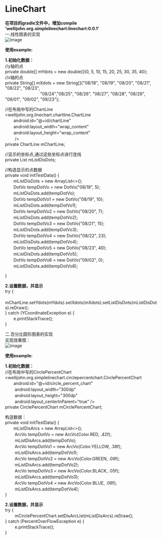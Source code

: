 # LineChart
<b>在项目的gradle文件中，增加compile 'wellijohn.org.simplelinechart:linechart:0.0.1'</b><br>
一.线性图表的实现<br>
![image](https://github.com/WelliJohn/LineChart/blob/master/imgs/shitu.gif)

<b>使用example:</b><br>

<b>1.初始化数据：</b><br>
//y轴的点<br>
private double[] mYdots = new double[]{0, 5, 10, 15, 20, 25, 30, 35, 40};<br>
//x轴的点<br>
private String[] mXdots = new String[]{"08/18", "08/19", "08/20", "08/21", "08/22", "08/23",<br>　　　　　　　　 "08/24","08/25", "08/26", "08/27", "08/28", "08/29", "09/01", "09/02", "09/23"};<br>

//在布局中写的ChartLine<br>
<wellijohn.org.linechart.chartline.ChartLine<br>
        　　android:id="@+id/chartLine"<br>
        　　android:layout_width="wrap_content"<br>
        　　android:layout_height="wrap_content"<br>
       　　 /><br>
private ChartLine mChartLine;<br>


//显示的坐标点,通过这些坐标点进行连线<br>
private List<DotVo> mListDisDots;<br>

//构造显示的点数据<br>
private void initTestData() {<br>
　　mListDisDots = new ArrayList<>();<br>
　　DotVo tempDotVo = new DotVo("08/18", 5);<br>
　　mListDisDots.add(tempDotVo);<br>
　　DotVo tempDotVo1 = new DotVo("08/19", 10);<br>
　　mListDisDots.add(tempDotVo1);<br>
　　DotVo tempDotVo2 = new DotVo("08/20", 7);<br>
　　mListDisDots.add(tempDotVo2);<br>
　　DotVo tempDotVo3 = new DotVo("08/21", 15);<br>
　　mListDisDots.add(tempDotVo3);<br>
　　DotVo tempDotVo4 = new DotVo("08/22", 23);<br>
　　mListDisDots.add(tempDotVo4);<br>
　　DotVo tempDotVo5 = new DotVo("08/23", 40);<br>
　　mListDisDots.add(tempDotVo5);<br>
　　DotVo tempDotVo6 = new DotVo("09/02", 0);<br>
　　mListDisDots.add(tempDotVo6);<br>

}

<b>2.设置数据，并显示</b><br>
try {<br>
    　　mChartLine.setYdots(mYdots).setXdots(mXdots).setListDisDots(mListDisDots).reDraw();<br>
} catch (YCoordinateException e) {<br>
    　　e.printStackTrace();<br>
}<br>


二.百分比圆形图表的实现<br>
实现效果图：<br>
![image](https://github.com/WelliJohn/LineChart/blob/master/imgs/percent_chart.png)<br>

<b>使用example:</b><br>

<b>1.初始化数据：</b><br>
//在布局中写的CirclePercentChart<br>
<wellijohn.org.simplelinechart.circlepercentchart.CirclePercentChart<br>
          　　android:id="@+id/circle_percent_chart"<br>
        　　  android:layout_width="300dp"<br>
         　　 android:layout_height="300dp"<br>
        　　  android:layout_centerInParent="true" /><br>
private CirclePercentChart mCirclePercentChart;<br>

构造数据：<br>
  private void initTestData() {<br>
        　　mListDisArcs = new ArrayList<>();<br>
      　　  ArcVo tempDotVo = new ArcVo(Color.RED, .42f);<br>
       　　 mListDisArcs.add(tempDotVo);<br>
      　　  ArcVo tempDotVo1 = new ArcVo(Color.YELLOW, .38f);<br>
      　　  mListDisArcs.add(tempDotVo1);<br>
       　　 ArcVo tempDotVo2 = new ArcVo(Color.GREEN, .09f);<br>
       　　 mListDisArcs.add(tempDotVo2);<br>
      　　  ArcVo tempDotVo3 = new ArcVo(Color.BLACK, .05f);<br>
     　　   mListDisArcs.add(tempDotVo3);<br>
   　　     ArcVo tempDotVo4 = new ArcVo(Color.BLUE, .06f);<br>
       　　 mListDisArcs.add(tempDotVo4);<br>
    }<br>

<b>2.设置数据，并显示</b><br>
 try {<br>
        　　    mCirclePercentChart.setDisArcList(mListDisArcs).reDraw();<br>
        } catch (PercentOverFlowException e) {<br>
      　　      e.printStackTrace();<br>
        }<br>

